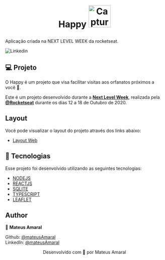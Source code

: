 <h1 align="center"> 

Happy
<a href="https://imgbb.com/"><img src="https://i.ibb.co/gPLFw8n/Captura-de-tela-de-2020-12-29-14-09-51.png" alt="Captura-de-tela-de-2020-12-29-14-09-51" border="0" width="70" height="70"></a>


</h1>

Aplicação criada na NEXT LEVEL WEEK da rocketseat.

<p>
  <img alt="Linkedin" src="https://img.shields.io/github/followers/mateusamarall?style=social" />
</p>




## 💻 Projeto

O Happy é um projeto que visa facilitar visitas aos orfanatos próximos a você 💜.

Este é um projeto desenvolvido durante a **[Next Level Week](https://nextlevelweek.com/)**, realizada pela **[@Rocketseat](https://github.com/Rocketseat)** durante os dias 12 a 18 de Outubro de 2020.

## Layout

Você pode visualizar o layout do projeto através dos links abaixo:

- [Layout Web](https://www.figma.com/file/mDEbnoojksG4w8sOxmudh3/Happy-Web?node-id=0%3A1) 


## 🚀 Tecnologias

Esse projeto foi desenvolvido utilizando as seguintes tecnologias:

- [NODEJS](https://nodejs.org/en/)
- [REACTJS](https://pt-br.reactjs.org/)
- [SQLITE](https://www.sqlite.org/index.html)
- [TYPESCRIPT](https://www.typescriptlang.org/)
- [LEAFLET](https://leafletjs.com/)


## Author

👤 **Mateus Amaral**

Github: [@mateusAmaral](https://github.com/mateusamarall) <br/>
LinkedIn: [@mateusAmaral](https://www.linkedin.com/in/mateus-passos-amaral/)

<p align="center">Desenvolvido com 💜 por Mateus Amaral</p>
